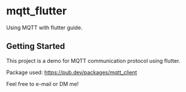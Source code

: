 # mqtt_flutter

Using MQTT with flutter guide.

## Getting Started

This project is a demo for MQTT communication protocol using flutter. 

Package used: https://pub.dev/packages/mqtt_client

Feel free to e-mail or DM me!
